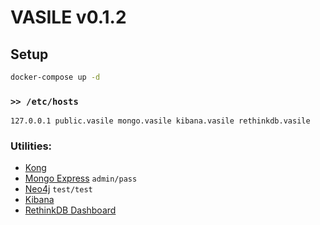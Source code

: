 # VASILE v0.1.2

## Setup

```bash
docker-compose up -d
```


### `>> /etc/hosts`

```
127.0.0.1 public.vasile mongo.vasile kibana.vasile rethinkdb.vasile
```


### Utilities:

* [Kong](http://public.vasile)
* [Mongo Express](http://mongo.vasile/) `admin/pass`
* [Neo4j](http://localhost:7474/browser/) `test/test`
* [Kibana](http://kibana.vasile/)
* [RethinkDB Dashboard](http://rethinkdb.vasile/)
